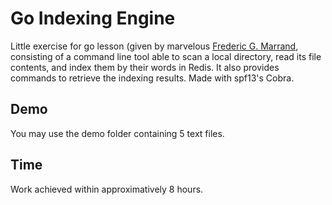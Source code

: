 # Go Indexing Engine

Little exercise for go lesson (given by marvelous [Frederic G. Marrand](https://twitter.com/OSInet), consisting of a command line tool able to scan a local directory, read its file contents, and index them by their words in Redis. It also provides commands to retrieve the indexing results. Made with spf13's Cobra.

## Demo

You may use the demo folder containing 5 text files.

## Time

Work achieved within approximatively 8 hours.
